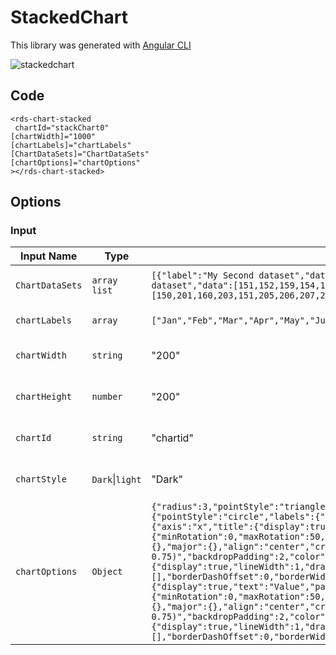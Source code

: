 # StackedChart

This library was generated with [Angular CLI](https://github.com/angular/angular-cli)

<p align="left">
<img src="../../assets/stackedchart.png" alt="stackedchart"/>
<p/>

## Code



`<rds-chart-stacked`  
 ` chartId="stackChart0"`  
  `[chartWidth]="1000"`  
  `[chartLabels]="chartLabels"`  
  `[ChartDataSets]="ChartDataSets"`  
  `[chartOptions]="chartOptions"`  
`></rds-chart-stacked>`  

## Options
### Input
<!-- prettier-ignore -->
| Input Name                  | Type                             |Example| Description                                                                  |
| --------------------------- | -------------------------------- |------------| ---------------------------------------------------------------------------- |
| `ChartDataSets`             | `array list`        |`[{"label":"My Second dataset","data":[131,132,133,134,135,136,137,138,139,140,141,142],"borderColor":"white","backgroundColor":"#62D5D9","fill":true},{"label":"My Third dataset","data":[151,152,159,154,155,156,157,158,159,160,161,162],"borderColor":"white","backgroundColor":"#928AE0","fill":true},{"label":"My Fourth dataset","data":[150,201,160,203,151,205,206,207,208,209,210,211],"borderColor":"white","backgroundColor":"#EDB371","fill":true}]`|Data set of the Stacked Chart 
| `chartLabels`               | `array`                          | `["Jan","Feb","Mar","Apr","May","Jun","Jul","Aug","Sep","Oct","Nov","Dec"]`|Specify chart labels|
| `chartWidth`                |  `string`                       | "200"|Specify the width of the chart|
| `chartHeight`                |  `number`                       | "200"|Specify the width of the chart|
| `chartId`                |  `string`                       | "chartid"|Specify the ID of the chart|
| `chartStyle`                |  `Dark`\|`light`                       | "Dark"|Specify the style of the chart|
|`chartOptions`|`Object`|`{"radius":3,"pointStyle":"triangle","plugins":{"title":{"display":true,"text":"Chart.js Line Chart - stacked"},"tooltip":{"mode":"index"},"legend":{"pointStyle":"circle","labels":{"usePointStyle":true},"tooltip":{"usePointStyle":true}}},"interaction":{"mode":"nearest","axis":"x","intersect":false},"scales":{"x":{"axis":"x","title":{"display":true,"text":"Month","padding":{"top":4,"bottom":4},"color":"#666"},"type":"category","ticks":{"minRotation":0,"maxRotation":50,"mirror":false,"textStrokeWidth":0,"textStrokeColor":"","padding":3,"display":true,"autoSkip":true,"autoSkipPadding":3,"labelOffset":0,"minor":{},"major":{},"align":"center","crossAlign":"near","showLabelBackdrop":false,"backdropColor":"rgba(255, 255, 255, 0.75)","backdropPadding":2,"color":"#666"},"display":true,"offset":false,"reverse":false,"beginAtZero":false,"bounds":"ticks","grace":0,"grid":{"display":true,"lineWidth":1,"drawBorder":true,"drawOnChartArea":true,"drawTicks":true,"tickLength":8,"offset":false,"borderDash":[],"borderDashOffset":0,"borderWidth":1,"color":"rgba(0,0,0,0.1)","borderColor":"rgba(0,0,0,0.1)"},"id":"x","position":"bottom"},"y":{"axis":"y","stacked":true,"title":{"display":true,"text":"Value","padding":{"top":4,"bottom":4},"color":"#666"},"type":"linear","ticks":{"minRotation":0,"maxRotation":50,"mirror":false,"textStrokeWidth":0,"textStrokeColor":"","padding":3,"display":true,"autoSkip":true,"autoSkipPadding":3,"labelOffset":0,"minor":{},"major":{},"align":"center","crossAlign":"near","showLabelBackdrop":false,"backdropColor":"rgba(255, 255, 255, 0.75)","backdropPadding":2,"color":"#666"},"display":true,"offset":false,"reverse":false,"beginAtZero":false,"bounds":"ticks","grace":0,"grid":{"display":true,"lineWidth":1,"drawBorder":true,"drawOnChartArea":true,"drawTicks":true,"tickLength":8,"offset":false,"borderDash":[],"borderDashOffset":0,"borderWidth":1,"color":"rgba(0,0,0,0.1)","borderColor":"rgba(0,0,0,0.1)"},"id":"y","position":"left"}}}`|Chart options|
